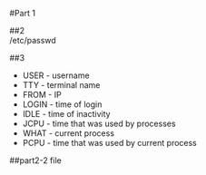 #Part 1
  
##2  
/etc/passwd  

##3
  
* USER - username
* TTY - terminal name
* FROM - IP
* LOGIN - time of login
* IDLE - time of inactivity
* JCPU - time that was used by processes
* WHAT - current process
* PCPU - time that was used by current process  

##part2-2
file  


